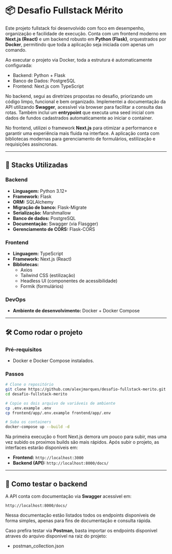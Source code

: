 # 📦 Desafio Fullstack Mérito

Este projeto fullstack foi desenvolvido com foco em desempenho, organização e facilidade de execução. Conta com um frontend moderno em **Next.js (React)** e um backend robusto em **Python (Flask)**, orquestrados por **Docker**, permitindo que toda a aplicação seja iniciada com apenas um comando.

Ao executar o projeto via Docker, toda a estrutura é automaticamente configurada:

- Backend: Python + Flask
- Banco de Dados: PostgreSQL
- Frontend: Next.js com TypeScript

No backend, segui as diretrizes propostas no desafio, priorizando um código limpo, funcional e bem organizado. Implementei a documentação da API utilizando **Swagger**, acessível via browser para facilitar a consulta das rotas. Também incluí um **entrypoint** que executa uma seed inicial com dados de fundos cadastrados automaticamente ao iniciar o container.

No frontend, utilizei o framework **Next.js** para otimizar a performance e garantir uma experiência mais fluida na interface. A aplicação conta com bibliotecas modernas para gerenciamento de formulários, estilização e requisições assíncronas.

---

## 🚀 Stacks Utilizadas

### Backend
- **Linguagem:** Python 3.12+
- **Framework:** Flask
- **ORM:** SQLAlchemy
- **Migração de banco:** Flask-Migrate
- **Serialização:** Marshmallow
- **Banco de dados:** PostgreSQL
- **Documentação:** Swagger (via Flasgger)
- **Gerenciamento de CORS:** Flask-CORS

### Frontend
- **Linguagem:** TypeScript
- **Framework:** Next.js (React)
- **Bibliotecas:**
  - Axios
  - Tailwind CSS (estilização)
  - Headless UI (componentes de acessibilidade)
  - Formik (formulários)

### DevOps
- **Ambiente de desenvolvimento:** Docker + Docker Compose

---

## 🛠️ Como rodar o projeto

### Pré-requisitos

- Docker e Docker Compose instalados.

### Passos

```bash
# Clone o repositório
git clone https://github.com/alexjmarques/desafio-fullstack-merito.git
cd desafio-fullstack-merito

# Copie os dois arquivo de variáveis de ambiente
cp .env.example .env
cp frontend/app/.env.example frontend/app/.env

# Suba os containers
docker-compose up --build -d
```

Na primeira execução o front Next.js demora um pouco para subir, mas uma vez subido os proximos builds são mais rápidos.
Após subir o projeto, as interfaces estarão disponíveis em:

- **Frontend:** `http://localhost:3000`
- **Backend (API):** `http://localhost:8000/docs/`

---

## 📘 Como testar o backend

A API conta com documentação via **Swagger** acessível em:

```url
http://localhost:8000/docs/
```

Nessa documentação estão listados todos os endpoints disponíveis de forma simples, apenas para fins de documentação e consulta rápida.

Caso prefira testar via **Postman**, basta importar os endpoints disponivel atraves do arquivo disponivel na raiz do projeto:

- postman_collection.json
